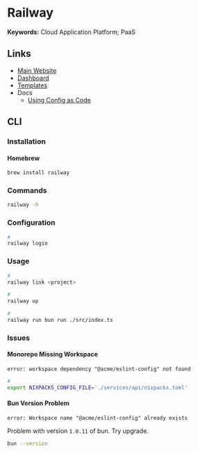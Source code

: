 # Railway

<!--
https://youtube.com/watch?v=RdGxvYN82R4
-->

**Keywords:** Cloud Application Platform; PaaS

## Links

- [Main Website](https://railway.app)
- [Dashboard](https://railway.app/dashboard)
- [Templates](https://railway.app/templates)
- Docs
  - [Using Config as Code](https://docs.railway.app/guides/config-as-code)

## CLI

### Installation

#### Homebrew

```sh
brew install railway
```

### Commands

```sh
railway -h
```

### Configuration

```sh
#
railway login
```

### Usage

```sh
#
railway link <project>

#
railway up

#
railway run bun run ./src/index.ts
```

### Issues

<!-- #### Missing Port

```log

```

PORT -->

#### Monorepo Missing Workspace

```log
error: workspace dependency "@acme/eslint-config" not found
```

```sh
#
export NIXPACKS_CONFIG_FILE='./services/api/nixpacks.toml'
```

#### Bun Version Problem

```log
error: Workspace name "@acme/eslint-config" already exists
```

Problem with version `1.0.11` of bun. Try upgrade.

```sh
bun --version
```
